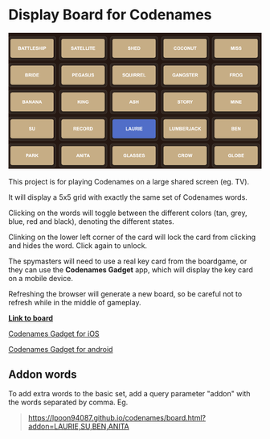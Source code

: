 # Display Board for Codenames

[![Sample screen](img/sample_screen.png)](https://lpoon94087.github.io/codenames/board.html)

This project is for playing Codenames on a large shared screen (eg. TV).

It will display a 5x5 grid with exactly the same set of Codenames words.

Clicking on the words will toggle between the different colors (tan, grey, blue, red and black), denoting the different states.

Clinking on the lower left corner of the card will lock the card from clicking and hides the word.  Click again to unlock.

The spymasters will need to use a real key card from the boardgame, or they can use the **Codenames Gadget** app,
which will display the key card on a mobile device.

Refreshing the browser will generate a new board, so be careful not to refresh while in the middle of gameplay.

[**Link to board**](https://lpoon94087.github.io/codenames/board.html)

[Codenames Gadget for iOS](https://apps.apple.com/us/app/codenames-gadget/id1032754439)

[Codenames Gadget for android](https://play.google.com/store/apps/details?id=com.czechgames.codenames&hl=en_US&pli=1)



## Addon words
To add extra words to the basic set, add a query parameter "addon" with the words separated by comma.
Eg.
> https://lpoon94087.github.io/codenames/board.html?addon=LAURIE,SU,BEN,ANITA

